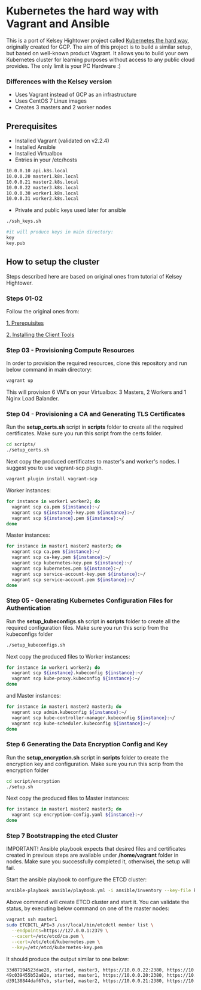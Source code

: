 # Kubernetes the hard way with Vagrant and Ansible

This is a port of Kelsey Hightower project called [Kubernetes the hard way](https://github.com/kelseyhightower/kubernetes-the-hard-way), originally created for GCP. The aim of this project is to build a similar setup, but based on well-known product Vagrant. It allows you to build your own Kubernetes cluster for learning purposes without access to any public cloud provides. The only limit is your PC Hardware :)

### Differences with the Kelsey version

* Uses Vagrant instead of GCP as an infrastructure
* Uses CentOS 7 Linux images
* Creates 3 masters and 2 worker nodes

## Prerequisites

* Installed Vagrant (validated on v2.2.4)
* Installed Ansible
* Installed Virtualbox
* Entries in your /etc/hosts

```bash
10.0.0.10 api.k8s.local
10.0.0.20 master1.k8s.local
10.0.0.21 master2.k8s.local
10.0.0.22 master3.k8s.local
10.0.0.30 worker1.k8s.local
10.0.0.31 worker2.k8s.local
```
* Private and public keys used later for ansible

```bash
./ssh_keys.sh

#it will produce keys in main directory:
key
key.pub
```

## How to setup the cluster

Steps described here are based on original ones from tutorial of Kelsey Hightower.

### Steps 01-02

Follow the original ones from:

[1. Prerequisites](https://github.com/kelseyhightower/kubernetes-the-hard-way/blob/master/docs/01-prerequisites.md)

[2. Installing the Client Tools](https://github.com/kelseyhightower/kubernetes-the-hard-way/blob/master/docs/02-client-tools.md)

### Step 03 - Provisioning Compute Resources

In order to provision the required resources, clone this repository and run below command in main directory:

```bash
vagrant up
```

This will provision 6 VM's on your Virtualbox: 3 Masters, 2 Workers and 1 Nginx Load Balander.

### Step 04 - Provisioning a CA and Generating TLS Certificates

Run the **setup_certs.sh** script in **scripts** folder to create all the required certificates. Make sure you run this script from the certs folder.

```bash
cd scripts/
./setup_certs.sh
```

Next copy the produced certificates to master's and worker's nodes. I suggest you to use vagrant-scp plugin.

```bash
vagrant plugin install vagrant-scp
```

Worker instances:

```bash
for instance in worker1 worker2; do
  vagrant scp ca.pem ${instance}:~/
  vagrant scp ${instance}-key.pem ${instance}:~/
  vagrant scp ${instance}.pem ${instance}:~/
done
```

Master instances:

```bash
for instance in master1 master2 master3; do
  vagrant scp ca.pem ${instance}:~/
  vagrant scp ca-key.pem ${instance}:~/
  vagrant scp kubernetes-key.pem ${instance}:~/
  vagrant scp kubernetes.pem ${instance}:~/
  vagrant scp service-account-key.pem ${instance}:~/
  vagrant scp service-account.pem ${instance}:~/
done
```

### Step 05 - Generating Kubernetes Configuration Files for Authentication

Run the **setup_kubeconfigs.sh** script in **scripts** folder to create all the required configuration files. Make sure you run this scrip from the kubeconfigs folder

```bash
./setup_kubeconfigs.sh
```

Next copy the produced files to Worker instances:

```bash
for instance in worker1 worker2; do
  vagrant scp ${instance}.kubeconfig ${instance}:~/
  vagrant scp kube-proxy.kubeconfig ${instance}:~/
done
```

and Master instances:

```bash
for instance in master1 master2 master3; do
  vagrant scp admin.kubeconfig ${instance}:~/
  vagrant scp kube-controller-manager.kubeconfig ${instance}:~/
  vagrant scp kube-scheduler.kubeconfig ${instance}:~/
done
```

### Step 6 Generating the Data Encryption Config and Key

Run the **setup_encryption.sh** script in **scripts** folder to create the encryption key and configuration. Make sure you run this scrip from the encryption folder

```bash
cd script/encryption
./setup.sh
```

Next copy the produced files to Master instances:

```bash
for instance in master1 master2 master3; do
  vagrant scp encryption-config.yaml ${instance}:~/
done
```

### Step 7 Bootstrapping the etcd Cluster

IMPORTANT! Ansible playbook expects that desired files and certificates created in previous steps are available under **/home/vagrant** folder in nodes. Make sure you successfully completed it, otherwisei, the setup will fail.

Start the ansible playbook to configure the ETCD cluster:

```bash
ansible-playbook ansible/playbook.yml -i ansible/inventory --key-file key
```

Above command will create ETCD cluster and start it. You can validate the status, by executing below command on one of the master nodes:

```bash
vagrant ssh master1
sudo ETCDCTL_API=3 /usr/local/bin/etcdctl member list \
  --endpoints=https://127.0.0.1:2379 \
  --cacert=/etc/etcd/ca.pem \
  --cert=/etc/etcd/kubernetes.pem \
  --key=/etc/etcd/kubernetes-key.pem
```

It should produce the output similar to one below:

```bash
33d87194523dae28, started, master3, https://10.0.0.22:2380, https://10.0.0.22:2379
49c039455b52a82e, started, master1, https://10.0.0.20:2380, https://10.0.0.20:2379
d39138844daf67cb, started, master2, https://10.0.0.21:2380, https://10.0.0.21:2379
```
